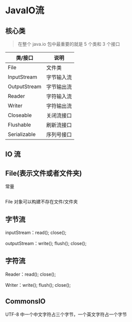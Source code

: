 # JavaIO流

## 核心类

> 在整个 java.io 包中最重要的就是 5 个类和 3 个接口

| 类/接口      | 说明       |
| ------------ | ---------- |
| File         | 文件类     |
| InputStream  | 字节输入流 |
| OutputStream | 字节输出流 |
| Reader       | 字符输入流 |
| Writer       | 字符输出流 |
| Closeable    | 关闭流接口 |
| Flushable    | 刷新流接口 |
| Serializable | 序列号接口 |



## IO 流



## File(表示文件或者文件夹)

常量

```java

```

File 对象可以构建不存在文件/文件夹

## 字节流

inputStream：read(); close();

outputStream：write(); flush(); close();

## 字符流

Reader：read(); close();

Writer：write(); flush(); close();

## CommonsIO

UTF-8 中一个中文字符占三个字节，一个英文字符占一个字节

